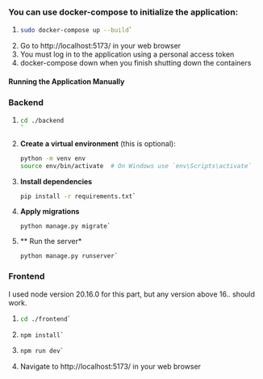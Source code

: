 ### You can use docker-compose to initialize the application:

1. ```bash
   sudo docker-compose up --build`
2. Go to http://localhost:5173/ in your web browser
3. You must log in to the application using a personal access token
4. docker-compose down when you finish shutting down the containers


#### Running the Application Manually

### Backend

1. ```bash
   cd ./backend
   `

2. **Create a virtual environment** (this is optional):

   ```bash
   python -m venv env
   source env/bin/activate  # On Windows use `env\Scripts\activate`

3. **Install dependencies**
   ```bash
   pip install -r requirements.txt`

4. **Apply migrations**
   ```
   python manage.py migrate`

5. ** Run the server*
   ```
   python manage.py runserver`

  ### Frontend

  I used node version 20.16.0 for this part, but any version above 16.*.* should work.

  
1. ```bash
   cd ./frontend`

2. ```bash
   npm install`
   
3. ```bash
   npm run dev`

4. Navigate to http://localhost:5173/ in your web browser


  
